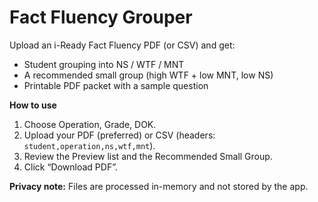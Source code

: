 # Fact Fluency Grouper

Upload an i-Ready Fact Fluency PDF (or CSV) and get:
- Student grouping into NS / WTF / MNT
- A recommended small group (high WTF + low MNT, low NS)
- Printable PDF packet with a sample question

**How to use**
1. Choose Operation, Grade, DOK.
2. Upload your PDF (preferred) or CSV (headers: `student,operation,ns,wtf,mnt`).
3. Review the Preview list and the Recommended Small Group.
4. Click “Download PDF”.

**Privacy note:** Files are processed in-memory and not stored by the app.
